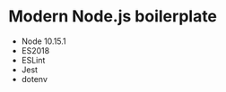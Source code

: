 Modern Node.js boilerplate
==========================

* Node 10.15.1
* ES2018
* ESLint
* Jest
* dotenv
